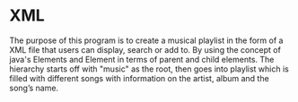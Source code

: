 # XML
The purpose of this program is to create a musical playlist in the form of a XML file that users can display, search or add to. By using the concept of java's Elements and Element in terms of parent and child elements. The hierarchy starts off with "music" as the root, then goes into playlist which is filled with different songs with information on the artist, album and the song’s name.
